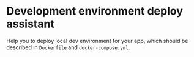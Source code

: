 # Development environment deploy assistant

Help you to deploy local dev environment for your app, which should be described
in `Dockerfile` and `docker-compose.yml`.